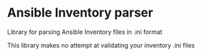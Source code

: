 # Ansible Inventory parser

Library for parsing Ansible Inventory files in .ini format

This library makes no attempt at validating your inventory .ini files